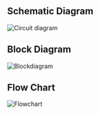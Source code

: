 
## Schematic Diagram

![Circuit diagram](https://github.com/avnish8726/M2_Traffic_Light_Signal/blob/main/2_Architecture/Circuit_Diag.png)
## Block Diagram

![Blockdiagram](https://github.com/avnish8726/M2_Traffic_Light_Signal/blob/main/2_Architecture/Block_Diag..png)
## Flow Chart

![Flowchart](https://github.com/avnish8726/M2_Traffic_Light_Signal/blob/main/2_Architecture/flow%20chart.png)

    
